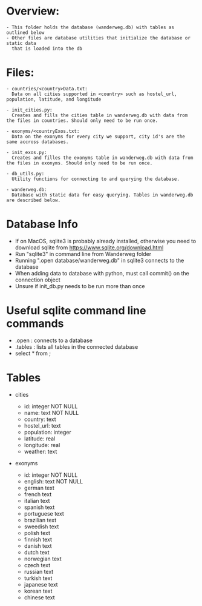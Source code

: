 # Overview:
	- This folder holds the database (wanderweg.db) with tables as outlined below
	- Other files are database utilities that initialize the database or static data
	  that is loaded into the db

# Files:
	- countries/<country>Data.txt:
	  Data on all cities supported in <country> such as hostel_url, population, latitude, and longitude

	- init_cities.py:
	  Creates and fills the cities table in wanderweg.db with data from the files in countries. Should only need to be run once.

	- exonyms/<countryExos.txt:
	  Data on the exonyms for every city we support, city id's are the same accross databases.

	- init_exos.py:
	  Creates and filles the exonyms table in wanderweg.db with data from the files in exonyms. Should only need to be run once.

	- db_utils.py:
	  Utility functions for connecting to and querying the database.

	- wanderweg.db:
	  Database with static data for easy querying. Tables in wanderweg.db are described below.

# Database Info

- If on MacOS, sqlite3 is probably already installed, otherwise you need to download sqlite from https://www.sqlite.org/download.html
- Run "sqlite3" in command line from Wanderweg folder
- Running ".open database/wanderweg.db" in sqlite3 connects to the database
- When adding data to database with python, must call commit() on the connection object
- Unsure if init_db.py needs to be run more than once

# Useful sqlite command line commands
- .open : connects to a database
- .tables : lists all tables in the connected database
- select * from <database>;

# Tables
- cities
	- id: integer NOT NULL
	- name: text NOT NULL
	- country: text
	- hostel_url: text
	- population: integer
	- latitude: real
	- longitude: real
	- weather: text

- exonyms
	- id: integer NOT NULL
	- english: text NOT NULL
	- german text
	- french text
	- italian text
	- spanish text
	- portuguese text
	- brazilian text
	- sweedish text
	- polish text
	- finnish text
	- danish text
	- dutch text
	- norwegian text
	- czech text
	- russian text
	- turkish text
	- japanese text
	- korean text
	- chinese text


